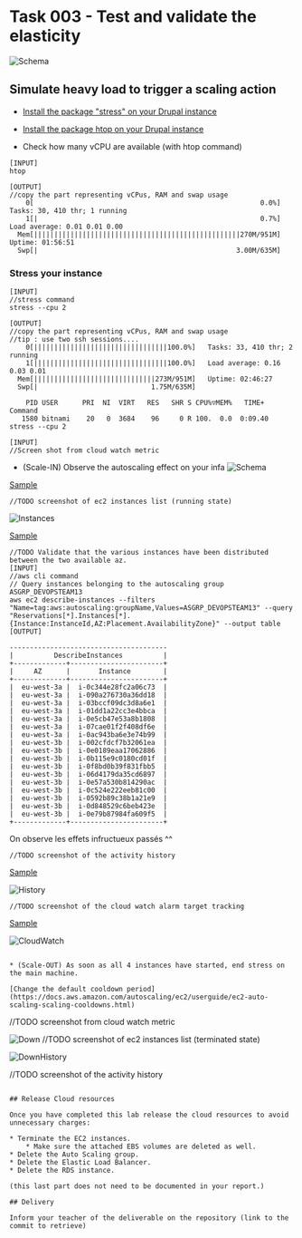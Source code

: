 # Task 003 - Test and validate the elasticity

![Schema](./img/CLD_AWS_INFA.PNG)


## Simulate heavy load to trigger a scaling action

* [Install the package "stress" on your Drupal instance](https://www.geeksforgeeks.org/linux-stress-command-with-examples/)

* [Install the package htop on your Drupal instance](https://www.geeksforgeeks.org/htop-command-in-linux-with-examples/)

* Check how many vCPU are available (with htop command)

```
[INPUT]
htop

[OUTPUT]
//copy the part representing vCPus, RAM and swap usage
    0[                                                        0.0%]   Tasks: 30, 410 thr; 1 running
    1[|                                                       0.7%]   Load average: 0.01 0.01 0.00 
  Mem[|||||||||||||||||||||||||||||||||||||||||||||||||||270M/951M]   Uptime: 01:56:51
  Swp[|                                                 3.00M/635M]
```



### Stress your instance

```
[INPUT]
//stress command
stress --cpu 2

[OUTPUT]
//copy the part representing vCPus, RAM and swap usage
//tip : use two ssh sessions....
    0[|||||||||||||||||||||||||||||||||100.0%]   Tasks: 33, 410 thr; 2 running
    1[|||||||||||||||||||||||||||||||||100.0%]   Load average: 0.16 0.03 0.01 
  Mem[||||||||||||||||||||||||||||||273M/951M]   Uptime: 02:46:27
  Swp[|                            1.75M/635M]

    PID USER      PRI  NI  VIRT   RES   SHR S CPU%▽MEM%   TIME+  Command
   1580 bitnami    20   0  3684    96     0 R 100.  0.0  0:09.40 stress --cpu 2
```

```
[INPUT]
//Screen shot from cloud watch metric
```
* (Scale-IN) Observe the autoscaling effect on your infa
![Schema](./img/CPU.png)


[Sample](./img/CLD_AWS_CLOUDWATCH_CPU_METRICS.PNG)

```
//TODO screenshot of ec2 instances list (running state)
```
![Instances](./img/Instances.png)

[Sample](./img/CLD_AWS_EC2_LIST.PNG)

```
//TODO Validate that the various instances have been distributed between the two available az.
[INPUT]
//aws cli command
// Query instances belonging to the autoscaling group ASGRP_DEVOPSTEAM13
aws ec2 describe-instances --filters "Name=tag:aws:autoscaling:groupName,Values=ASGRP_DEVOPSTEAM13" --query "Reservations[*].Instances[*].{Instance:InstanceId,AZ:Placement.AvailabilityZone}" --output table
[OUTPUT]

---------------------------------------
|          DescribeInstances          |
+-------------+-----------------------+
|     AZ      |       Instance        |
+-------------+-----------------------+
|  eu-west-3a |  i-0c344e28fc2a06c73  |
|  eu-west-3a |  i-090a276730a36dd18  |
|  eu-west-3a |  i-03bccf09dc3d8a6e1  |
|  eu-west-3a |  i-01dd1a22cc3e4bbca  |
|  eu-west-3a |  i-0e5cb47e53a8b1808  |
|  eu-west-3a |  i-07cae01f2f408df6e  |
|  eu-west-3a |  i-0ac943ba6e3e74b99  |
|  eu-west-3b |  i-002cfdcf7b32061ea  |
|  eu-west-3b |  i-0e0189eaa17062886  |
|  eu-west-3b |  i-0b115e9c0180cd01f  |
|  eu-west-3b |  i-0f8bd0b39f831fbb5  |
|  eu-west-3b |  i-06d4179da35cd6897  |
|  eu-west-3b |  i-0e57a530b814290ac  |
|  eu-west-3b |  i-0c524e222eeb81c00  |
|  eu-west-3b |  i-0592b89c38b1a21e9  |
|  eu-west-3b |  i-0d848529c6beb423e  |
|  eu-west-3b |  i-0e79b87984fa609f5  |
+-------------+-----------------------+
```

On observe les effets infructueux passés ^^

```
//TODO screenshot of the activity history
```
[Sample](./img/CLD_AWS_ASG_ACTIVITY_HISTORY.PNG)

![History](./img/History.png)

```
//TODO screenshot of the cloud watch alarm target tracking
```
[Sample](./img/CLD_AWS_CLOUDWATCH_ALARMHIGH_STATS.PNG)

![CloudWatch](./img/CloudWatch.png)

```

* (Scale-OUT) As soon as all 4 instances have started, end stress on the main machine.

[Change the default cooldown period](https://docs.aws.amazon.com/autoscaling/ec2/userguide/ec2-auto-scaling-scaling-cooldowns.html)

```
//TODO screenshot from cloud watch metric

![Down](./img/Down_CPU.png)
//TODO screenshot of ec2 instances list (terminated state)

![DownHistory](./img/Down_Instances.png)

//TODO screenshot of the activity history
```

## Release Cloud resources

Once you have completed this lab release the cloud resources to avoid
unnecessary charges:

* Terminate the EC2 instances.
    * Make sure the attached EBS volumes are deleted as well.
* Delete the Auto Scaling group.
* Delete the Elastic Load Balancer.
* Delete the RDS instance.

(this last part does not need to be documented in your report.)

## Delivery

Inform your teacher of the deliverable on the repository (link to the commit to retrieve)